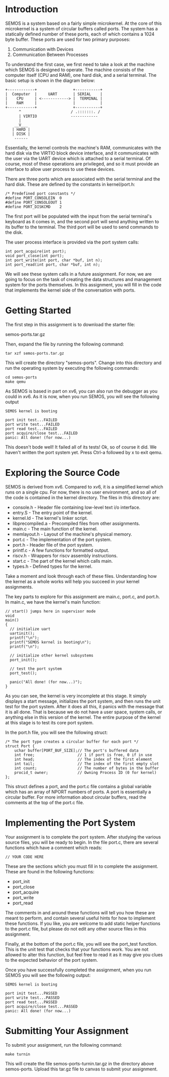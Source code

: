 Introduction
============
SEMOS is a system based on a fairly simple microkernel. At the core of
this microkernel is a system of circular buffers called ports. The
system has a statically defined number of these ports, each of which
contains a 1024 byte buffer. These ports are used for two primary
purposes:

  1. Communication with Devices
  2. Communication Between Processes

To understand the first case, we first need to take a look at the
machine which SEMOS is designed to operate. The machine consists of
the computer itself (CPU and RAM), one hard disk, and a serial
terminal. The basic setup is shown in the diagram below:

    +------------+                +-----------+
    |  Computer  |     UART       | SERIAL    |
    |    CPU     | <------------> |  TERMINAL |
    |    RAM     |                |           |
    +------------+                +-----------+
          ^                      / .:::::::. /
          | VIRTIO               ------------
          |
        __V___ 
       | HARD |
       | DISK | 
        ------

Essentially, the kernel controls the machine's RAM, communicates with
the hard disk via the VIRTIO block device interface, and it
communicates with the user via the UART device which is attached to
a serial terminal. Of course, most of these operations are privileged,
and so it must provide an interface to allow user process to use these
devices.

There are three ports which are associated with the serial terminal
and the hard disk. These are defined by the constants in
kernel/port.h:

    /* Predefined port constants */
    #define PORT_CONSOLEIN  0
    #define PORT_CONSOLEOUT 1
    #define PORT_DISKCMD    2

The first port will be populated with the input from the serial
terminal's keyboard as it comes in, and the second port will send
anything written to its buffer to the terminal. The third port will be
used to send commands to the disk.

The user process interface is provided via the port system calls:

    int port_acquire(int port);
    void port_close(int port);
    int port_write(int port, char *buf, int n);
    int port_read(int port, char *buf, int n);

We will see these system calls in a future assignment. For now, we are
going to focus on the task of creating the data structures and
management system for the ports themselves. In this assignment, you
will fill in the code that implements the kernel side of the
conversation with ports.


Getting Started
===============
The first step in this assignment is to download the starter file:

  semos-ports.tar.gz

Then, expand the file by running the following command:

    tar xzf semos-ports.tar.gz

This will create the directory "semos-ports". Change into this
directory and run the operating system by executing the following
commands:

    cd semos-ports
    make qemu

As SEMOS is based in part on xv6, you can also run the debugger as you
could in xv6. As it is now, when you run SEMOS, you will see the
following output

    
    SEMOS kernel is booting

    port init test...FAILED
    port write test...FAILED
    port read test...FAILED
    port acquire/close test...FAILED
    panic: All done! (for now...)

This doesn't bode well! It failed all of its tests! Ok, so of course
it did. We haven't written the port system yet. Press Ctrl-a followed
by x to exit qemu.


Exploring the Source Code
=========================
SEMOS is derived from xv6. Compared to xv6, it is a simplified kernel
which runs on a single cpu. For now, there is no user environment, and
so all of the code is contained in the kernel directory. The files in
this directory are:

  * console.h - Header file containing low-level text i/o interface.
  * entry.S - The entry point of the kernel.
  * kernel.ld - The kernel's linker script.
  * libprecompiled.a - Precompiled files from other assignments.
  * main.c - The main function of the kernel.
  * memlayout.h - Layout of the machine's physical memory.
  * port.c - The implementation of the port system.
  * port.h - Header file of the port system.
  * printf.c - A few functions for formatted output.
  * riscv.h - Wrappers for riscv assembly instructions.
  * start.c - The part of the kernel which calls main.
  * types.h - Defined types for the kernel.

Take a moment and look through each of these files. Understanding how
the kernel as a whole works will help you succeed in your kernel
assignments.

The key parts to explore for this assignment are main.c, port.c, and
port.h. In main.c, we have the kernel's main function:

    // start() jumps here in supervisor mode
    void
    main()
    {
      // initialize uart
      uartinit();
      printf("\n");
      printf("SEMOS kernel is booting\n");
      printf("\n");

      // initialize other kernel subsystems
      port_init();

      // test the port system
      port_test();

      panic("All done! (for now...)");
    }

As you can see, the kernel is very incomplete at this stage. It simply
displays a start message, initializes the port system, and then runs
the unit test for the port system. After it does all this, it panics
with the message that it is all done. That is because we do not have
a user space, system calls, or anything else in this version of the
kernel. The entire purpose of the kernel at this stage is to test its
core port system.

In the port.h file, you will see the following struct:

    /* The port type creates a circular buffer for each port */
    struct Port {
        uchar buffer[PORT_BUF_SIZE];// The port's buffered data
        int free;                   // 1 if port is free, 0 if in use
        int head;                   // The index of the first element
        int tail;                   // The index of the first empty slot
        int count;                  // The number of bytes in the buffer
        procid_t owner;             // Owning Process ID (0 for kernel)
    };

This struct defines a port, and the port.c file contains a global
variable which has an array of NPORT numbers of ports. A port is
essentially a circular buffer. For more information about circular
buffers, read the comments at the top of the port.c file.


Implementing the Port System
============================
Your assignment is to complete the port system. After studying the
various source files, you will be ready to begin. In the file port.c,
there are several functions which have a comment which reads:

    // YOUR CODE HERE

These are the sections which you must fill in to complete the
assignment. These are found in the following functions:

  * port_init
  * port_close
  * port_acquire
  * port_write
  * port_read

The comments in and around these functions will tell you how these
are meant to perform, and contain several useful hints for how to
implement these functions. If you like, you are welcome to add static
helper functions to the port.c file, but please do not edit any other
source files in this assignment.

Finally, at the bottom of the port.c file, you will see the port_test
function. This is the unit test that checks that your functions work.
You are not allowed to alter this function, but feel free to read it
as it may give you clues to the expected behavior of the port system.

Once you have successfully completed the assignment, when you run
SEMOS you will see the following output:


    SEMOS kernel is booting

    port init test...PASSED
    port write test...PASSED
    port read test...PASSED
    port acquire/close test...PASSED
    panic: All done! (for now...)


Submitting Your Assignment
==========================
To submit your assignment, run the following command:

    make turnin

This will create the file semos-ports-turnin.tar.gz in the directory
above semos-ports. Upload this tar.gz file to canvas to submit your
assignment.

